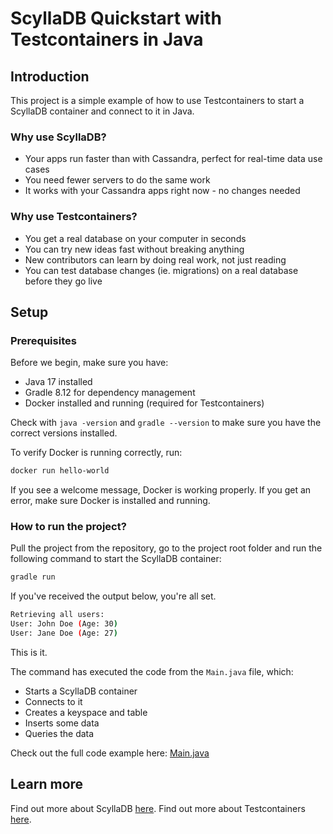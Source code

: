 
# ScyllaDB Quickstart with Testcontainers in Java

## Introduction

This project is a simple example of how to use Testcontainers to start a ScyllaDB container and connect to it in Java.

### Why use ScyllaDB?

- Your apps run faster than with Cassandra, perfect for real-time data use cases
- You need fewer servers to do the same work
- It works with your Cassandra apps right now - no changes needed

### Why use Testcontainers?

- You get a real database on your computer in seconds
- You can try new ideas fast without breaking anything
- New contributors can learn by doing real work, not just reading
- You can test database changes (ie. migrations) on a real database before they go live

## Setup

### Prerequisites

Before we begin, make sure you have:

- Java 17 installed
- Gradle 8.12 for dependency management
- Docker installed and running (required for Testcontainers)

Check with `java -version` and `gradle --version` to make sure you have the correct versions installed.

To verify Docker is running correctly, run:

```bash
docker run hello-world
```

If you see a welcome message, Docker is working properly. If you get an error, make sure Docker is installed and running.

### How to run the project?

Pull the project from the repository, go to the project root folder and run the following command to start the ScyllaDB container:

```bash
gradle run
```

If you've received the output below, you're all set.

```bash
Retrieving all users:
User: John Doe (Age: 30)
User: Jane Doe (Age: 27)
```

This is it. 

The command has executed the code from the `Main.java` file, which:
- Starts a ScyllaDB container
- Connects to it
- Creates a keyspace and table
- Inserts some data
- Queries the data

Check out the full code example here: [Main.java](https://github.com/eduardknezovic/testcontainers-scylladb-java/blob/main/src/Main.java)

## Learn more

Find out more about ScyllaDB [here](https://www.scylladb.com/).
Find out more about Testcontainers [here](https://www.testcontainers.org/).



